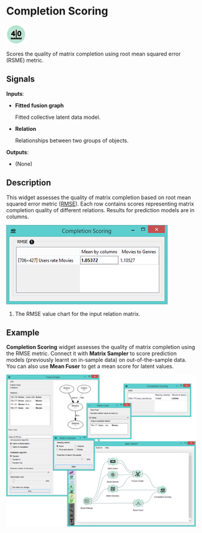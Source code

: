 Completion Scoring
==================

![Completion Scoring widget icon](icons/completion-scoring.png)

Scores the quality of matrix completion using root mean squared error (RSME) metric.

Signals
-------

**Inputs**:

- **Fitted fusion graph**

  Fitted collective latent data model.

- **Relation**

  Relationships between two groups of objects.

**Outputs**:

- (None)

Description
-----------

This widget assesses the quality of matrix completion based on root mean squared error metric
([RMSE](https://en.wikipedia.org/wiki/Root-mean-square_deviation)). Each row contains scores
representing matrix completion quality of different relations. Results for prediction
models are in columns.

![Completion Scoring widget](images/CompletionScoring-stamped.png)

1. The RMSE value chart for the input relation matrix.

Example
-------

**Completion Scoring** widget assesses the quality of matrix completion using the RMSE metric. Connect it
with **Matrix Sampler** to score prediction models (previously learnt on in-sample data) on out-of-the-sample 
data. You can also use **Mean Fuser** to get a mean score for latent values.

<img src="images/CompletionScoring-Example.png" alt="image" width="600">
